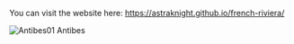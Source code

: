 You can visit the website here: https://astraknight.github.io/french-riviera/


![Antibes01](https://github.com/AstraKnight/french-riviera/assets/89350399/825ef5ec-4134-4035-88db-a429b448dead)
Antibes
